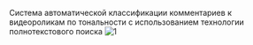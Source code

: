 Система автоматической классификации комментариев к видеороликам по тональности с использованием технологии полнотекстового поиска
![1](https://sun9-2.userapi.com/c831308/v831308944/165619/q1PZhZYT7rw.jpg "Пользовательский интерфейс классификации комментариев по идентификатору канала") 
